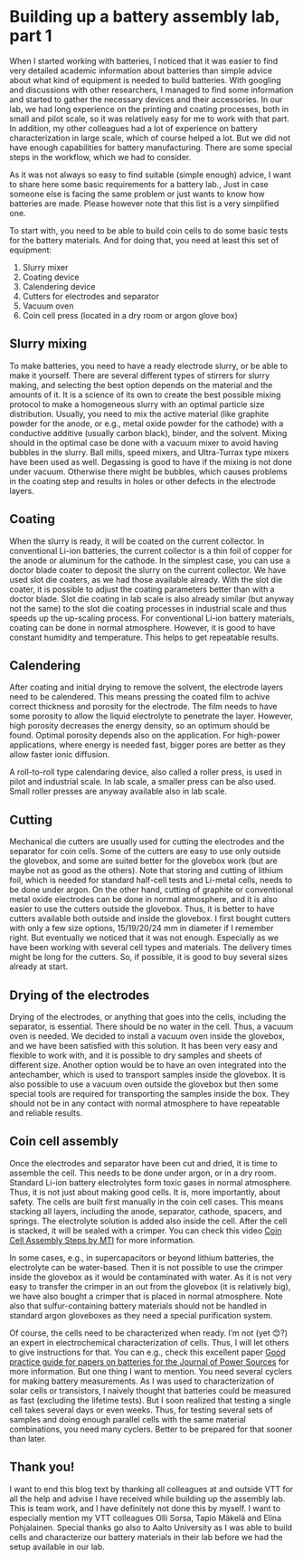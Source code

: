 # Building up a battery assembly lab, part 1

When I started working with batteries, I noticed that it was easier to find very detailed academic information about batteries than simple advice about what kind of equipment is needed to build batteries. With googling and discussions with other researchers, I managed to find some information and started to gather the necessary devices and their accessories. In our lab, we had long experience on the printing and coating processes, both in small and pilot scale, so it was relatively easy for me to work with that part. In addition, my other colleagues had a lot of experience on battery characterization in large scale, which of course helped a lot. But we did not have enough capabilities for battery manufacturing. There are some special steps in the workflow, which we had to consider.

As it was not always so easy to find suitable (simple enough) advice, I want to share here some basic requirements for a battery lab., Just in case someone else is facing the same problem or just wants to know how batteries are made. Please however note that this list is a very simplified one.

To start with, you need to be able to build coin cells to do some basic tests for the battery materials. And for doing that, you need at least this set of equipment:
1.	Slurry mixer
2.	Coating device
3.	Calendering device
4.	Cutters for electrodes and separator
5.	Vacuum oven
6.	Coin cell press (located in a dry room or argon glove box)

## Slurry mixing
To make batteries, you need to have a ready electrode slurry, or be able to make it yourself. There are several different types of stirrers for slurry making, and selecting the best option depends on the material and the amounts of it. It is a science of its own to create the best possible mixing protocol to make a homogeneous slurry with an optimal particle size distribution. Usually, you need to mix the active material (like graphite powder for the anode, or e.g., metal oxide powder for the cathode) with a conductive additive (usually carbon black), binder, and the solvent. Mixing should in the optimal case be done with a vacuum mixer to avoid having bubbles in the slurry. Ball mills, speed mixers, and Ultra-Turrax type mixers have been used as well. Degassing is good to have if the mixing is not done under vacuum. Otherwise there might be bubbles, which causes problems in the coating step and results in holes or other defects in the electrode layers.

## Coating
When the slurry is ready, it will be coated on the current collector. In conventional Li-ion batteries, the current collector is a thin foil of copper for the anode or aluminum for the cathode.  In the simplest case, you can use a doctor blade coater to deposit the slurry on the current collector. We have used slot die coaters, as we had those available already. With the slot die coater, it is possible to adjust the coating parameters better than with a doctor blade. Slot die coating in lab scale is also already similar (but anyway not the same) to the slot die coating processes in industrial scale and thus speeds up the up-scaling process. For conventional Li-ion battery materials, coating can be done in normal atmosphere. However, it is good to have constant humidity and temperature. This helps to get repeatable results.

## Calendering
After coating and initial drying to remove the solvent, the electrode layers need to be calendered. This means pressing the coated film to achive correct thickness and porosity for the electrode. The film needs to have some porosity to allow the liquid electrolyte to penetrate the layer. However, high porosity decreases the energy density, so an optimum should be found. Optimal porosity depends also on the application. For high-power applications, where energy is needed fast, bigger pores are better as they allow faster ionic diffusion.

A roll-to-roll type calendaring device, also called a roller press, is used in pilot and industrial scale. In lab scale, a smaller press can be also used. Small roller presses are anyway available also in lab scale.

## Cutting
Mechanical die cutters are usually used for cutting the electrodes and the separator for coin cells. Some of the cutters are easy to use only outside the glovebox, and some are suited better for the glovebox work (but are maybe not as good as the others). Note that storing and cutting of lithium foil, which is needed for standard half-cell tests and Li-metal cells, needs to be done under argon. On the other hand, cutting of graphite or conventional metal oxide electrodes can be done in normal atmosphere, and it is also easier to use the cutters outside the glovebox. Thus, it is better to have cutters available both outside and inside the glovebox. I first bought cutters with only a few size options, 15/19/20/24 mm in diameter if I remember right. But eventually we noticed that it was not enough. Especially as we have been working with several cell types and materials. The delivery times might be long for the cutters. So, if possible, it is good to buy several sizes already at start.

## Drying of the electrodes
Drying of the electrodes, or anything that goes into the cells, including the separator, is essential. There should be no water in the cell. Thus, a vacuum oven is needed. We decided to install a vacuum oven inside the glovebox, and we have been satisfied with this solution. It has been very easy and flexible to work with, and it is possible to dry samples and sheets of different size. Another option would be to have an oven integrated into the antechamber, which is used to transport samples inside the glovebox. It is also possible to use a vacuum oven outside the glovebox but then some special tools are required for transporting the samples inside the box. They should not be in any contact with normal atmosphere to have repeatable and reliable results.

## Coin cell assembly
Once the electrodes and separator have been cut and dried, it is time to assemble the cell. This needs to be done under argon, or in a dry room. Standard Li-ion battery electrolytes form toxic gases in normal atmosphere. Thus, it is not just about making good cells. It is, more importantly, about safety.
The cells are built first manually in the coin cell cases. This means stacking all layers, including the anode, separator, cathode, spacers, and springs. The electrolyte solution is added also inside the cell. After the cell is stacked, it will be sealed with a crimper. You can check this video [Coin Cell Assembly Steps by MTI](https://www.youtube.com/watch?v=rrUxMfQxZCY) for more information.

In some cases, e.g., in supercapacitors or beyond lithium batteries, the electrolyte can be water-based. Then it is not possible to use the crimper inside the glovebox as it would be contaminated with water. As it is not very easy to transfer the crimper in an out from the glovebox (it is relatively big), we have also bought a crimper that is placed in normal atmosphere. Note also that sulfur-containing battery materials should not be handled in standard argon gloveboxes as they need a special purification system.

Of course, the cells need to be characterized when ready. I’m not (yet 😊?) an expert in electrochemical characterization of cells. Thus, I will let others to give instructions for that. You can e.g., check this excellent paper [Good practice guide for papers on batteries for the Journal of Power Sources](https://www.sciencedirect.com/science/article/pii/S0378775320301270) for more information. But one thing I want to mention. You need several cyclers for making battery measurements. As I was used to characterization of solar cells or transistors, I naively thought that batteries could be measured as fast (excluding the lifetime tests). But I soon realized that testing a single cell takes several days or even weeks. Thus, for testing several sets of samples and doing enough parallel cells with the same material combinations, you need many cyclers. Better to be prepared for that sooner than later.

## Thank you!
I want to end this blog text by thanking all colleagues at and outside VTT for all the help and advise I have received while building up the assembly lab. This is team work, and I have definitely not done this by myself. I want to especially mention my VTT colleagues Olli Sorsa, Tapio Mäkelä and Elina Pohjalainen. Special thanks go also to Aalto University as I was able to build cells and characterize our battery materials in their lab before we had the setup available in our lab.
